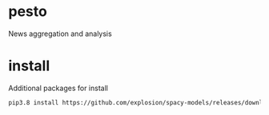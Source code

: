# pesto
News aggregation and analysis 

# install
Additional packages for install
```sh
pip3.8 install https://github.com/explosion/spacy-models/releases/download/en_core_web_sm-2.2.0/en_core_web_sm-2.2.0.tar.gz
```
